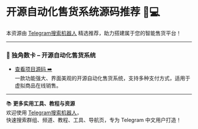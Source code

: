 # 开源自动化售货系统源码推荐 🛒💻

本资源由 [Telegram搜索机器人](https://qoot.cool/SearchRobot) 精选推荐，助力搭建属于您的智能售货平台！

---

### 🔹 独角数卡 – 开源自动化售货系统

- [查看项目源码 ➡️](https://qoot.cool/dujiaoka)  
一款功能强大、界面美观的开源自动化售货系统，支持多种支付方式，适用于虚拟商品在线销售。

---

📚 **更多实用工具、教程与资源**  
欢迎使用 [Telegram搜索机器人](https://qoot.cool/SearchRobot)，  
快速搜索群组、频道、教程、工具、导航页，专为 Telegram 中文用户打造！
